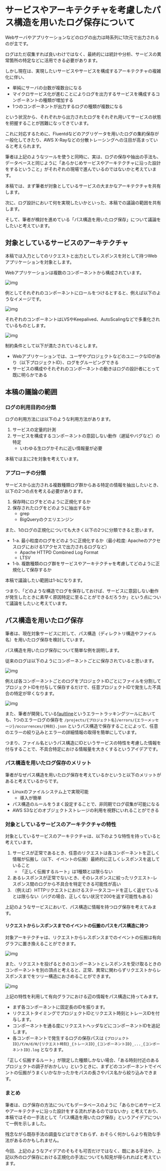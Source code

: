 # サービスやアーキテクチャを考慮したパス構造を用いたログ保存について

Webサーバやアプリケーションなどのログの出力は時系列に1次元で出力されるのが主です。

ログはただ収集すれば良いわけではなく、最終的には統計や分析、サービスの異常箇所の特定などに活用できる必要があります。

しかし現在は、実現したいサービスやサービスを構成するアーキテクチャの複雑化に伴い、

- 単純にサーバの台数が複数台になる
- マイクロサービス化が進むことによりログを出力するサービスを構成するコンポーネントの種類が増加する
- 1つのコンポーネントが出力するログの種類が複数になる

という状況から、それぞれから出力されたログをそれぞれ用いてサービスの状態を把握することが困難になってきています。

これに対応するために、Fluentdなどのアグリゲータを用いたログの集約保存が一般化してきたり、AWS X-Rayなどの分散トレーシングへの注目が高まっていると考えられます。

筆者は上記のようなツールを使うと同時に、実は、ログの保存や抽出の手法も、データベースと同じように「あらかじめサービスやアーキテクチャに沿った設計をするということ」がそれぞれの現場で進んでいるのではないかと考えています。

本稿では、まず筆者が対象としているサービスの大まかなアーキテクチャを共有します。

次に、ログ設計において何を実現したいかといった、本稿での議論の範囲を共有します。

そして、筆者が検討を進めている「パス構造を用いたログ保存」について議論をしたいと考えています。

## 対象としているサービスのアーキテクチャ

本稿では入力としてのリクエストと出力としてレスポンスを対として持つWebアプリケーションを対象とします。

Webアプリケーションは複数のコンポーネントから構成されています。

![img](arch1.png)

例としてそれぞれのコンポーネントにロールをつけるとすると、例えば以下のようなイメージです。

![img](arch2.png)

それぞれのコンポーネントはLVSやKeepalived、AutoScalingなどで多重化されているものとします。

![img](arch3.png)

制約条件として以下が満たされているとします。

- Webアプリケーションでは、ユーザやプロジェクトなどのユニークなIDがあり（以下プロジェクトID）、ログをグルーピングできる
- サービスの構成やそれぞれのコンポーネントの動きはログの設計者にとって既に明らかである

## 本稿の議論の範囲

### ログの利用目的の分類

ログの利用方法には以下のような利用方法があります。

1. サービスの定量的計測
2. サービスを構成するコンポーネントの意図しない動作（遅延やバグなど）の特定
    - いわゆる生ログかそれに近い情報量が必要

本稿では主に2を対象を考えています。

### アプローチの分類

サービスから出力される複数種類ログ群からある特定の情報を抽出したいとき、以下の2つの点を考える必要があります。

1. 保存時にログをどのように正規化するか
2. 保存されたログをどのように抽出するか
	- grep
    - BigQueryのクエリエンジン

また、1のログの正規化についても大きく以下の2つに分類できると思います。

- 1-a. 最小粒度のログをどのように正規化するか（最小粒度:  Apacheのアクセスログにおける1アクセスで出力されるログなど）
	- Apache HTTPD Combined Log Format
    - LTSV
- 1-b. 複数種類のログ群をサービスやアーキテクチャを考慮してどのように正規化して保存するか

本稿で議論したい範囲は1-bになります。

つまり、「どのような構造でログを保存しておけば、サービスに意図しない動作が発生したときに素早く原因特定に至ることができるだろうか」という点について議論をしたいと考えています。

## パス構造を用いたログ保存

筆者は、現在対象サービスに対して、パス構造（ディレクトリ構造やファイル名）を用いたログ保存を検討しています。

パス構造を用いたログ保存について簡単な例を説明します。

従来のログは以下のようにコンポーネントごとに保存されていると思います。

![img](log1.png)

例えば各コンポーネントごとのログをプロジェクトIDごとにファイルを分割してプロジェクトIDを付与して保存するだけで、任意プロジェクトIDで発生した不具合の特定が早くなります。

![img](log2.png)

また、筆者が開発している[faultline](https://github.com/faultline/faultline)というエラートラッキングツールにおいても、1つのエラーログの保存を `/projects/{プロジェクト名}/errors/{エラーメッセージ}/occurrences/{時刻}.json` というパス構造で保存することによって、任意のエラーの絞り込みとエラーの詳細情報の取得を簡単にしています。

つまり、ファイル名というパス構造にIDというサービスの特性を考慮した情報を付与することで、不具合特定における情報量を大きくするというアイデアです。

### パス構造を用いたログ保存のメリット

筆者がなぜパス構造を用いたログ保存を考えているかというと以下のメリットがあると考えているからです。

- Linuxのファイルシステム上で実現可能
    - 導入が簡単
- パス構造のルールをうまく設定することで、非同期でログ収集が可能になる
- AWS S3などのオブジェクトストレージの利用を視野にいれることができる

### 対象としているサービスのアーキテクチャの特性

対象としているサービスのアーキテクチャは、以下のような特性を持っていると考えています。

1. サービスが正常であるとき、任意のリクエストは各コンポーネントを正しく情報が伝搬し（以下、イベントの伝搬）最終的に正しくレスポンスを返していること
	- 「正しく伝搬するルート」は1種類とは限らない
2. あるレスポンスが正常でないとき、そのレスポンスに絞ったリクエスト-レスポンス間のログから不具合を特定できる可能性が高い
3. （例えば）HTTPリクエストにおけるステータスコードを正しく返せているとは限らない（バグの場合、正しくない状況で200を返す可能性もある）

上記のようなサービスにおいて、パス構造に情報を持つログ保存を考えてみます。

#### リクエストからレスポンスまでのイベントの伝搬のパスをパス構造に持つ

対象アーキテクチャは、リクエストからレスポンスまでのイベントの伝搬は有向グラフに置き換えることができます。

![img](log3.png)

また、リクエストを投げるときのコンポーネントとレスポンスを受け取るときのコンポーネントを別の頂点と考えると、正常、異常に関わらずリクエストからレスポンスまでをツリー構造におさめることができます。

![img](log4.png)

上記の特性を利用して有向グラフにおける辺の情報をパス構造に持ってみます。

- まず各コンポーネントに固定長のIDを振ります。
- リクエストタイミングでプロジェクトIDとリクエスト時刻とトレースIDを付与します。
- コンポーネントを通る度にリクエストヘッダなどにコンポーネントIDを追記します。
- 各コンポーネントで発生するログの保存パスは `{プロジェクトID}/Y/m/d/H/{リクエスト時刻}_{トレースID}_{コンポーネントID}_..._{コンポーネントID}.log` となります。

「正しく伝搬するルート」が限定した種類しかない場合、「ある時刻付近のあるプロジェクトの調子がおかしい」というときに、まずどのコンポーネントでイベントの伝搬がうまくいかなかったかをパスの長さやパス名から絞り込みできます。

### まとめ

筆者は、ログ保存の方法についてもデータベースのように「あらかじめサービスやアーキテクチャに沿った設計をする流れがあるのではないか」と考えており、本稿ではその一手法として「パス構造を用いたログ保存」というアイデアについて一例を示しました。

残念ながら既存手法の調査などはできておらず、おそらく何かしらより有効な手法があるのかもしれません。

今回、上記のようなアイデアのそもそも可否だけではなく、既にある手法や、上記以外のログ保存における正規化の手法についても知見が得られればと考えています。

